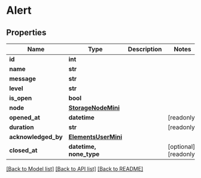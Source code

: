 # Alert


## Properties

Name | Type | Description | Notes
------------ | ------------- | ------------- | -------------
**id** | **int** |  | 
**name** | **str** |  | 
**message** | **str** |  | 
**level** | **str** |  | 
**is_open** | **bool** |  | 
**node** | [**StorageNodeMini**](StorageNodeMini.md) |  | 
**opened_at** | **datetime** |  | [readonly] 
**duration** | **str** |  | [readonly] 
**acknowledged_by** | [**ElementsUserMini**](ElementsUserMini.md) |  | 
**closed_at** | **datetime, none_type** |  | [optional] [readonly] 

[[Back to Model list]](../#documentation-for-models) [[Back to API list]](../#documentation-for-api-endpoints) [[Back to README]](../)



